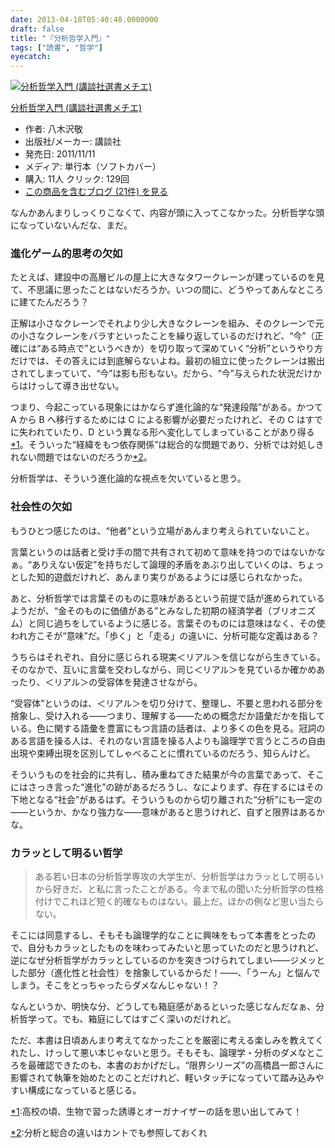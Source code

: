 ```yaml
---
date: 2013-04-18T05:40:48.0000000
draft: false
title: "『分析哲学入門』"
tags: ["読書", "哲学"]
eyecatch: 
---
```

<p><div class="hatena-asin-detail"><a href="http://www.amazon.co.jp/exec/obidos/ASIN/4062585200/bestylesnet-22/"><img src="http://ecx.images-amazon.com/images/I/31BtwP5Vx3L._SL160_.jpg" class="hatena-asin-detail-image" alt="分析哲学入門 (講談社選書メチエ)" title="分析哲学入門 (講談社選書メチエ)"></a><div class="hatena-asin-detail-info"><p class="hatena-asin-detail-title"><a href="http://www.amazon.co.jp/exec/obidos/ASIN/4062585200/bestylesnet-22/">分析哲学入門 (講談社選書メチエ)</a></p><ul><li><span class="hatena-asin-detail-label">作者:</span> 八木沢敬</li><li><span class="hatena-asin-detail-label">出版社/メーカー:</span> 講談社</li><li><span class="hatena-asin-detail-label">発売日:</span> 2011/11/11</li><li><span class="hatena-asin-detail-label">メディア:</span> 単行本（ソフトカバー）</li><li><span class="hatena-asin-detail-label">購入</span>: 11人 <span class="hatena-asin-detail-label">クリック</span>: 129回</li><li><a href="http://d.hatena.ne.jp/asin/4062585200/bestylesnet-22" target="_blank">この商品を含むブログ (21件) を見る</a></li></ul></div><div class="hatena-asin-detail-foot"></div></div></p><p>なんかあんまりしっくりこなくて、内容が頭に入ってこなかった。分析哲学な頭になっていないんだな、まだ。</p>

<div class="section">
<h3>進化ゲーム的思考の欠如</h3>
<p>たとえば、建設中の高層ビルの屋上に大きなタワークレーンが建っているのを見て、不思議に思ったことはないだろうか。いつの間に、どうやってあんなところに建てたんだろう？</p><p>正解は小さなクレーンでそれより少し大きなクレーンを組み、そのクレーンで元の小さなクレーンをバラすといったことを繰り返しているのだけれど、“今”（正確には“ある時点で”というべきか）を切り取って深めていく“分析”というやり方だけでは、その答えには到底解らないよね。最初の組立に使ったクレーンは搬出されてしまっていて、“今”は影も形もない。だから、“今”与えられた状況だけからはけっして導き出せない。</p><p>つまり、今起こっている現象にはかならず進化論的な“発達段階”がある。かつて A から B へ移行するためには C による影響が必要だったけれど、その C はすでに失われていたり、D という異なる形へ変化してしまっていることがあり得る<a href="#f1" name="fn1" title="高校の頃、生物で習った誘導とオーガナイザーの話を思い出してみて！">*1</a>。そういった“経緯をもつ依存関係”は総合的な問題であり、分析では対処しきれない問題ではないのだろうか<a href="#f2" name="fn2" title="分析と総合の違いはカントでも参照しておくれ">*2</a>。</p><p>分析哲学は、そういう進化論的な視点を欠いていると思う。</p>

</div>
<div class="section">
<h3>社会性の欠如</h3>
<p>もうひとつ感じたのは、“他者”という立場があんまり考えられていないこと。</p><p>言葉というのは話者と受け手の間で共有されて初めて意味を持つのではないかなぁ。“ありえない仮定”を持ちだして論理的矛盾をあぶり出していくのは、ちょっとした知的遊戯だけれど、あんまり実りがあるようには感じられなかった。</p><p>あと、分析哲学では言葉そのものに意味があるという前提で話が進められているようだが、“金そのものに価値がある”とみなした初期の経済学者（ブリオニズム）と同じ過ちをしているように感じる。言葉そのものには意味はなく、その使われ方こそが“意味”だ。「歩く」と「走る」の違いに、分析可能な定義はある？</p><p>うちらはそれぞれ、自分に感じられる現実＜リアル＞を信じながら生きている。そのなかで、互いに言葉を交わしながら、同じ＜リアル＞を見ているか確かめあったり、＜リアル＞の受容体を発達させながら。</p><p>“受容体”というのは、＜リアル＞を切り分けて、整理し、不要と思われる部分を捨象し、受け入れる――つまり、理解する――ための概念だか語彙だかを指している。色に関する語彙を豊富にもつ言語の話者は、より多くの色を見る。冠詞のある言語を操る人は、それのない言語を操る人よりも論理学で言うところの自由出現や束縛出現を区別してしゃべることに慣れているのだろう、知らんけど。</p><p>そういうものを社会的に共有し、積み重ねてきた結果が今の言葉であって、そこにはさっき言った“進化”の跡があるだろうし、なによりまず、存在するにはその下地となる“社会”があるはず。そういうものから切り離された“分析”にも一定の――というか、かなり強力な――意味があると思うけれど、自ずと限界はあるかな。</p>

</div>
<div class="section">
<h3>カラッとして明るい哲学</h3>

<blockquote>
<p>ある若い日本の分析哲学専攻の大学生が、分析哲学はカラッとして明るいから好きだ、と私に言ったことがある。今まで私の聞いた分析哲学の性格付けでこれほど短く的確なものはない。最上だ。ほかの例など思い当たらない。</p>

</blockquote>
<p>そこには同意するし、そもそも論理学的なことに興味をもって本書をとったので、自分もカラッとしたものを味わってみたいと思っていたのだと思うけれど、逆になぜ分析哲学がカラッとしているのかを突きつけられてしまい――ジメッとした部分（進化性と社会性）を捨象しているからだ！――、「うーん」と悩んでしまう。そこをとっちゃったらダメなんじゃない！？</p><p>なんというか、明快な分、どうしても箱庭感があるといった感じなんだなぁ、分析哲学って。でも、箱庭にしてはすごく深いのだけれど。</p><p>ただ、本書は日頃あんまり考えてなかったことを厳密に考える楽しみを教えてくれたし、けっして悪い本じゃないと思う。そもそも、論理学・分析のダメなところを最確認できたのも、本書のおかげだし。“限界シリーズ”の高橋昌一郎さんに影響されて執筆を始めたとのことだけれど、軽いタッチになっていて踏み込みやすい構成になっていると感じる。</p>

</div><div class="footnote">
<p class="footnote"><a href="#fn1" name="f1" class="footnote-number">*1</a><span class="footnote-delimiter">:</span><span class="footnote-text">高校の頃、生物で習った誘導とオーガナイザーの話を思い出してみて！</span></p>
<p class="footnote"><a href="#fn2" name="f2" class="footnote-number">*2</a><span class="footnote-delimiter">:</span><span class="footnote-text">分析と総合の違いはカントでも参照しておくれ</span></p>
</div>